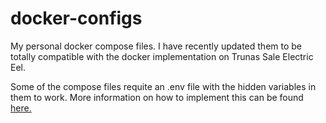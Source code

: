 # docker-configs
My personal docker compose files. I have recently updated them to be totally compatible with the docker implementation on Trunas Sale Electric Eel. 

Some of the compose files requite an .env file with the hidden variables in them to work. More information on how to implement this can be found [here.](https://docs.docker.com/compose/how-tos/environment-variables/set-environment-variables/) 
